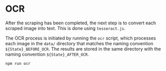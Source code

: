 OCR
===

After the scraping has been completed, the next step is to convert each scraped image into text. This is done using `tesseract.js`.

The OCR process is initiated by running the `ocr` script, which processes each image in the `data/` directory that matches the naming convention `${State}_BEFORE_OCR`. The results are stored in the same directory with the naming convention `${State}_AFTER_OCR`.

```sh
npm run ocr
```
